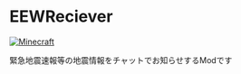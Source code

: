 # EEWReciever
[![Minecraft](https://img.shields.io/badge/Minecraft-1.7.10-brightgreen.svg)]()

緊急地震速報等の地震情報をチャットでお知らせするModです
